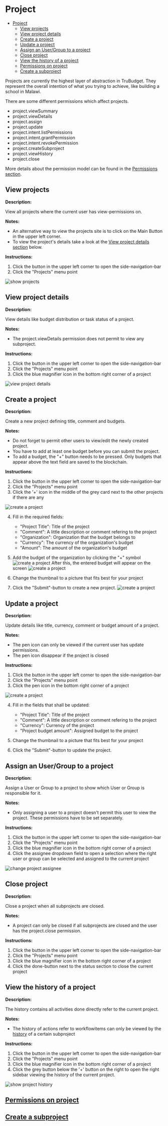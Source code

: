 # Project

- [Project](#project)
  - [View projects](#view-projects)
  - [View project details](#view-project-details)
  - [Create a project](#create-a-project)
  - [Update a project](#update-a-project)
  - [Assign an User/Group to a project](#assign-an-usergroup-to-a-project)
  - [Close project](#close-project)
  - [View the history of a project](#view-the-history-of-a-project)
  - [Permissions on project](#permissions-on-project)
  - [Create a subproject](#create-a-subproject)

Projects are currently the highest layer of abstraction in TruBudget. They represent the overall intention of what you trying to achieve, like building a school in Malawi.

There are some different permissions which affect projects.

- project.viewSummary
- project.viewDetails
- project.assign
- project.update
- project.intent.listPermissions
- project.intent.grantPermission
- project.intent.revokePermission
- project.createSubproject
- project.viewHistory
- project.close

More details about the permission model can be found in the [Permissions section](../Permissions.md).

## View projects

**Description:**

View all projects where the current user has view-permissions on.

**Notes:**

- An alternative way to view the projects site is to click on the Main Button in the upper left corner.
- To view the project's details take a look at the [View project details section](#view-project-details) below.

**Instructions:**

1. Click the button in the upper left corner to open the side-navigation-bar
2. Click the "Projects" menu point

![show projects](../../uploads/Screenshots/view_projects.jpg)

## View project details

**Description:**

View details like budget distribution or task status of a project.

**Notes:**

- The project.viewDetails permission does not permit to view any subproject.

**Instructions:**

1. Click the button in the upper left corner to open the side-navigation-bar
2. Click the "Projects" menu point
3. Click the blue magnifier icon in the bottom right corner of a project

![view project details](../../uploads/Screenshots/view_details_project.jpg)

## Create a project

**Description:**

Create a new project defining title, comment and budgets.

**Notes:**

- Do not forget to permit other users to view/edit the newly created project.
- You have to add at least one budget before you can submit the project.
- To add a budget, the "+" button needs to be pressed. Only budgets that appear above the text field are saved to the blockchain.

**Instructions:**

1. Click the button in the upper left corner to open the side-navigation-bar
2. Click the "Projects" menu point
3. Click the '+' icon in the middle of the grey card next to the other projects if there are any

![create a  project](../../uploads/Screenshots/create_project.jpg)

4. Fill in the required fields:

   - "Project Title": Title of the project
   - "Comment": A little description or comment refering to the project
   - "Organization": Organization that the budget belongs to
   - "Currency": The currency of the organization's budget
   - "Amount": The amount of the organization's budget

5. Add the budget of the organization by clicking the "+" symbol
   ![create a  project](../../uploads/Screenshots/add_project_3.jpeg)
   After this, the entered budget will appear on the screen
   ![create a  project](../../uploads/Screenshots/add_project_4.jpeg)

6. Change the thumbnail to a picture that fits best for your project

7. Click the "Submit"-button to create a new project.
   ![create a  project](../../uploads/Screenshots/add_project_5.jpeg)

## Update a project

**Description:**

Update details like title, currency, comment or budget amount of a project.

**Notes:**

- The pen icon can only be viewed if the current user has update permissions.
- The pen icon disappear if the project is closed

**Instructions:**

1. Click the button in the upper left corner to open the side-navigation-bar
2. Click the "Projects" menu point
3. Click the pen icon in the bottom right corner of a project

![create a  project](../../uploads/Screenshots/edit_project.jpg)

4. Fill in the fields that shall be updated:

   - "Project Title": Title of the project
   - "Comment": A little description or comment refering to the project
   - "Currency": Currency of the project
   - "Project budget amount": Assigned budget to the project

5. Change the thumbnail to a picture that fits best for your project

6. Click the "Submit"-button to update the project.

## Assign an User/Group to a project

**Description:**

Assign a User or Group to a project to show which User or Group is responsible for it.

**Notes:**

- Only assigning a user to a project doesn't permit this user to view the project. These permissions have to be set separately.

**Instructions:**

1. Click the button in the upper left corner to open the side-navigation-bar
2. Click the "Projects" menu point
3. Click the blue magnifier icon in the bottom right corner of a project
4. Click the assignee dropdown field to open a selection where the right user or group can be selected and assigned to the current project

![change project assignee](../../uploads/Screenshots/change_project_assignee.jpg)

## Close project

**Description:**

Close a project when all subprojects are closed.

**Notes:**

- A project can only be closed if all subprojects are closed and the user has the project.close permission.

**Instructions:**

1. Click the button in the upper left corner to open the side-navigation-bar
2. Click the "Projects" menu point
3. Click the blue magnifier icon in the bottom right corner of a project
4. Click the done-button next to the status section to close the current project

## View the history of a project

**Description:**

The history contains all activities done directly refer to the current project.

**Notes:**

- The history of actions refer to workflowitems can only be viewed by the [history](../Projects/Subproject.md) of a certain subproject

**Instructions:**

1. Click the button in the upper left corner to open the side-navigation-bar
2. Click the "Projects" menu point
3. Click the blue magnifier icon in the bottom right corner of a project
4. Click the grey button below the '+' button on the right to open the right sidebar viewing the history of the current project.

![show project history](../../uploads/Screenshots/view_project_history.jpg)

## [Permissions on project](../Permissions.md)

## [Create a subproject](./Subproject.md)
